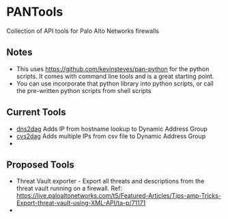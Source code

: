 # PANTools
Collection of API tools for Palo Alto Networks firewalls

## Notes

* This uses https://github.com/kevinsteves/pan-python for the python scripts.  It comes with command line tools and is a great starting point.
* You can use incorporate that python library into python scripts, or call the pre-written python scripts from shell scripts

## Current Tools
* [dns2dag](https://github.com/sandalsoft/PANTools/blob/master/doc/dns2dag.md) Adds IP from hostname lookup to Dynamic Address Group
* [cvs2dag](https://github.com/sandalsoft/PANTools/blob/master/doc/csv2dag.md) Adds multiple IPs from csv file to Dynamic Address Group
*

## Proposed Tools
* Threat Vault exporter - Export all threats and descriptions from the threat vault running on a firewall.  Ref: https://live.paloaltonetworks.com/t5/Featured-Articles/Tips-amp-Tricks-Export-threat-vault-using-XML-API/ta-p/71171
* 
